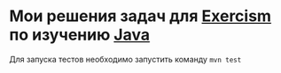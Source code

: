 # Мои решения задач для [Exercism](https://exercism.org/) по изучению [Java](https://exercism.org/tracks/java)
Для запуска тестов необходимо запустить команду `mvn test`
